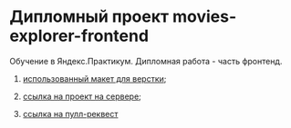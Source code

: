# Дипломный проект movies-explorer-frontend

Обучение в Яндекс.Практикум. Дипломная работа - часть фронтенд.

1. [использованный макет для верстки](https://disk.yandex.ru/d/wIaogTtMyw_BQg);

2. [ссылка на проект на сервере](https://marlibon.nomoredomains.rocks/);

3. [ссылка на пулл-реквест](https://github.com/marlibon/movies-explorer-frontend/pull/7)
